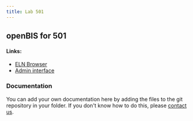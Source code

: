 ```yaml
---
title: Lab 501
---
```


## openBIS for 501

#### Links:
- [ELN Browser](https://openbis-empa-lab501.ethz.ch/)
- [Admin interface](https://openbis-empa-lab501.ethz.ch/openbis/webapp/openbis-ng-ui)

### Documentation

You can add your own documentation here by adding the files to the git repository in your folder.
If you don't know how to do this, please [contact us](/research-data-management/openbis/support).
